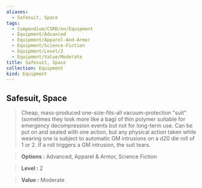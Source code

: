 ```yaml
---
aliases:
  - Safesuit, Space
tags:
  - Compendium/CSRD/en/Equipment
  - Equipment/Advanced
  - Equipment/Apparel-And-Armor
  - Equipment/Science-Fiction
  - Equipment/Level/2
  - Equipment/Value/Moderate
title: Safesuit, Space
collection: Equipment
kind: Equipment
---
```

## Safesuit, Space    
    
>Cheap, mass-produced one-size-fits-all vacuum-protection "suit" (sometimes they look more like a bag) of thin polymer suitable for emergency decompression events but not for long-term use. Can be put on and sealed with one action, but any physical action taken while wearing one is subject to automatic GM intrusions on a d20 die roll of 1 or 2. If a roll triggers a GM intrusion, the suit tears.    
> **Options :** Advanced, Apparel & Armor, Science Fiction    
> **Level :** 2    
> **Value :** Moderate